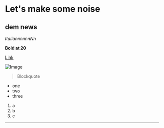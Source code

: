 # Let's make some noise

## dem news

*ItaliannnnnnNn*

**Bold at 20**

[Link](https://theuselessweb.com/)

![Image](https://static.wikia.nocookie.net/earthbound/images/b/b6/Starman_Clay_Model.png/revision/latest?cb=20090521212858)

>Blockquote

* one
* two
* three

1. a
2. b
3. c

---
